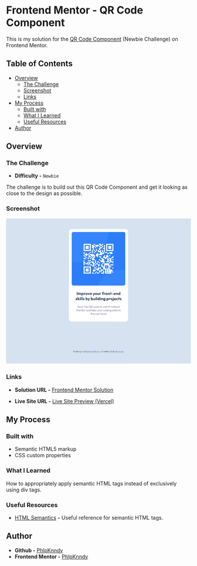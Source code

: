 # Frontend Mentor - QR Code Component

This is my solution for the [QR Code Component](https://www.frontendmentor.io/challenges/qr-code-component-iux_sIO_H) (Newbie Challenge) on Frontend Mentor.

## Table of Contents

- [Overview](#overview)
  - [The Challenge](#the-challenge)
  - [Screenshot](#screenshot)
  - [Links](#links)
- [My Process](#my-process)
  - [Built with](#built-with)
  - [What I Learned](#what-i-learned)
  - [Useful Resources](#useful-resources)
- [Author](#author)

## Overview

### The Challenge

- **Difficulty -** `Newbie`

The challenge is to build out this QR Code Component and get it looking as close to the design as possible.

### Screenshot

![](./screenshot.png)

### Links

- **Solution URL -** [Frontend Mentor Solution](#)

- **Live Site URL -** [Live Site Preview (Vercel)](#)

## My Process

### Built with

- Semantic HTML5 markup
- CSS custom properties

### What I Learned

How to appropriately apply semantic HTML tags instead of exclusively using div tags.

### Useful Resources

- [HTML Semantics](https://developer.mozilla.org/en-US/docs/Glossary/Semantics#semantics_in_html) **-** Useful reference for semantic HTML tags.

## Author

- **Github -** [PhlpKnndy](https://github.com/PhlpKnndy)
- **Frontend Mentor -** [PhlpKnndy](https://www.frontendmentor.io/profile/PhlpKnndy)
